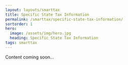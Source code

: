 ```yaml
---
layout: layouts/smarttax
title: Specific State Tax Information
permalink: /smarttax/specific-state-tax-information/
sortorder: 1
hero:
  image: /assets/img/hero.jpg
  heading: Specific State Tax Information
tags: smarttax
---
```


Content coming soon...